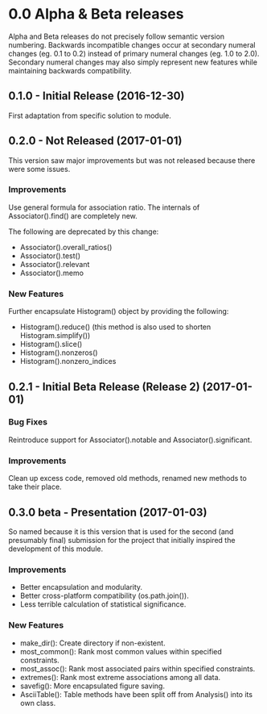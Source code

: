 # 0.0 Alpha & Beta releases
Alpha and Beta releases do not precisely follow semantic version numbering. Backwards incompatible changes occur at secondary numeral changes (eg. 0.1 to 0.2) instead of primary numeral changes (eg. 1.0 to 2.0). Secondary numeral changes may also simply represent new features while maintaining backwards compatibility.

## 0.1.0 - Initial Release (2016-12-30)
First adaptation from specific solution to module.

## 0.2.0 - Not Released (2017-01-01)
This version saw major improvements but was not released because there were some issues.
### Improvements
Use general formula for association ratio. The internals of Associator().find() are completely new.

The following are deprecated by this change:
- Associator().overall_ratios()
- Associator().test()
- Associator().relevant
- Associator().memo

### New Features
Further encapsulate Histogram() object by providing the following:
- Histogram().reduce() (this method is also used to shorten Histogram.simplify())
- Histogram().slice()
- Histogram().nonzeros()
- Histogram().nonzero_indices

## 0.2.1 - Initial Beta Release (Release 2) (2017-01-01)
### Bug Fixes
Reintroduce support for Associator().notable and Associator().significant.
### Improvements
Clean up excess code, removed old methods, renamed new methods to take their place.

## 0.3.0 beta - Presentation (2017-01-03)
So named because it is this version that is used for the second (and presumably final) submission for the project that initially inspired the development of this module.
### Improvements
- Better encapsulation and modularity.
- Better cross-platform compatibility (os.path.join()).
- Less terrible calculation of statistical significance.

### New Features
- make_dir(): Create directory if non-existent.
- most_common(): Rank most common values within specified constraints.
- most_assoc(): Rank most associated pairs within specified constraints.
- extremes(): Rank most extreme associations among all data.
- savefig(): More encapsulated figure saving.
- AsciiTable(): Table methods have been split off from Analysis() into its own class.